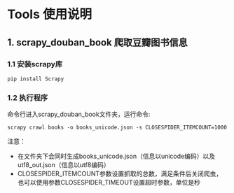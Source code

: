 # Tools 使用说明

## 1. scrapy_douban_book 爬取豆瓣图书信息

### 1.1 安装scrapy库

```
pip install Scrapy
```
### 1.2 执行程序

命令行进入scrapy_douban_book文件夹，运行命令:

```
scrapy crawl books -o books_unicode.json -s CLOSESPIDER_ITEMCOUNT=1000
```
注意：
- 在文件夹下会同时生成books_unicode.json（信息以unicode编码）以及utf8_out.json（信息以utf8编码）
- CLOSESPIDER_ITEMCOUNT参数设置抓取的总数，满足条件后关闭爬虫，也可以使用参数CLOSESPIDER_TIMEOUT设置超时参数，单位是秒